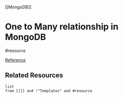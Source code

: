 [[MongoDB]]

# One to Many relationship in MongoDB
#resource 

[Reference](https://www.bezkoder.com/mongoose-one-to-many-relationship/)

## Related Resources
```dataview
list
from [[]] and !"Templates" and #resource
```